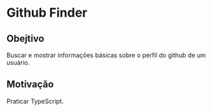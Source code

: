 # Github Finder

## Obejtivo

Buscar e mostrar informações básicas sobre o perfil do github de um usuário.

## Motivação

Praticar TypeScript.
